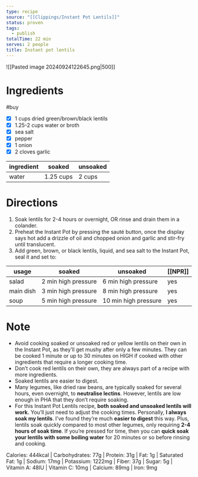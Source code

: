 ```yaml
---
type: recipe
source: "[[Clippings/Instant Pot Lentils]]"
status: proven
tags:
  - publish
totalTime: 22 min
serves: 2 people
title: Instant pot lentils
---
```

![[Pasted image 20240924122645.png|500]]
# Ingredients
#buy
- [x] 1 cups dried green/brown/black lentils
- [x] 1.25-2 cups water or broth
- [x] sea salt
- [x] pepper
- [x] 1 onion
- [x] 2 cloves garlic

| ingredient | soaked    | unsoaked |
| ---------- | --------- | -------- |
| water      | 1.25 cups | 2 cups   |
# Directions
1. Soak lentils for 2-4 hours or overnight, OR rinse and drain them in a colander.
2. Preheat the Instant Pot by pressing the sauté button, once the display says hot add a drizzle of oil and chopped onion and garlic and stir-fry until translucent.
3. Add green, brown, or black lentils, liquid, and sea salt to the Instant Pot, seal it and set to:

| usage     | soaked              | unsoaked                | [[NPR]] |
| --------- | ------------------- | ----------------------- | --- |
| salad     | 2 min high pressure | 6 min high pressure<br> | yes |
| main dish | 3 min high pressure | 8 min high pressure     | yes |
| soup      | 5 min high pressure | 10 min high pressure    | yes |
# Note
- Avoid cooking soaked or unsoaked red or yellow lentils on their own in the Instant Pot, as they’ll get mushy after only a few minutes. They can be cooked 1 minute or up to 30 minutes on HIGH if cooked with other ingredients that require a longer cooking time.
- Don’t cook red lentils on their own, they are always part of a recipe with more ingredients.
- Soaked lentils are easier to digest.
- Many legumes, like dried raw beans, are typically soaked for several hours, even overnight, to **neutralise lectins**. However, lentils are low enough in PHA that they don’t require soaking.
- For this Instant Pot Lentils recipe, **both soaked and unsoaked lentils will work.** You’ll just need to adjust the cooking times. Personally, **I always soak my lentils**. I’ve found they’re much **easier to digest** this way. Plus, lentils soak quickly compared to most other legumes, only requiring **2-4 hours of soak time**. If you’re pressed for time, then you can **quick soak your lentils with some boiling water** for 20 minutes or so before rinsing and cooking.

Calories: 444kcal | Carbohydrates: 77g | Protein: 31g | Fat: 1g | Saturated Fat: 1g | Sodium: 17mg | Potassium: 1222mg | Fiber: 37g | Sugar: 5g | Vitamin A: 48IU | Vitamin C: 10mg | Calcium: 89mg | Iron: 9mg